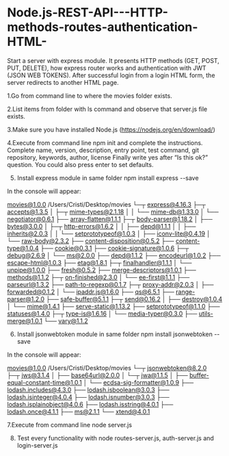 # Node.js-REST-API---HTTP-methods-routes-authentication-HTML-
Start a server with express module. It presents HTTP methods (GET, POST, PUT, DELETE), how express router works and authentication with JWT (JSON WEB TOKENS). After successful login from a login HTML form, the server redirects to another HTML page.

1.Go from command line to where the movies folder exists.

2.List items from folder with ls command and observe that server.js file exists.

3.Make sure you have installed Node.js (https://nodejs.org/en/download/)

4.Execute from command line npm init and complete the instructions.
Complete name, version, description, entry point, test command, git repository, keywords, author, license
Finally write yes after “Is this ok?” question. You could also press enter to set defaults.

5. Install express module in same folder
npm install express --save 

In the console will appear:

movies@1.0.0 /Users/Cristi/Desktop/movies
└─┬ express@4.16.3 
  ├─┬ accepts@1.3.5 
  │ ├─┬ mime-types@2.1.18 
  │ │ └── mime-db@1.33.0 
  │ └── negotiator@0.6.1 
  ├── array-flatten@1.1.1 
  ├─┬ body-parser@1.18.2 
  │ ├── bytes@3.0.0 
  │ ├─┬ http-errors@1.6.2 
  │ │ ├── depd@1.1.1 
  │ │ ├── inherits@2.0.3 
  │ │ └── setprototypeof@1.0.3 
  │ ├── iconv-lite@0.4.19 
  │ └── raw-body@2.3.2 
  ├── content-disposition@0.5.2 
  ├── content-type@1.0.4 
  ├── cookie@0.3.1 
  ├── cookie-signature@1.0.6 
  ├─┬ debug@2.6.9 
  │ └── ms@2.0.0 
  ├── depd@1.1.2 
  ├── encodeurl@1.0.2 
  ├── escape-html@1.0.3 
  ├── etag@1.8.1 
  ├─┬ finalhandler@1.1.1 
  │ └── unpipe@1.0.0 
  ├── fresh@0.5.2 
  ├── merge-descriptors@1.0.1 
  ├── methods@1.1.2 
  ├─┬ on-finished@2.3.0 
  │ └── ee-first@1.1.1 
  ├── parseurl@1.3.2 
  ├── path-to-regexp@0.1.7 
  ├─┬ proxy-addr@2.0.3 
  │ ├── forwarded@0.1.2 
  │ └── ipaddr.js@1.6.0 
  ├── qs@6.5.1 
  ├── range-parser@1.2.0 
  ├── safe-buffer@5.1.1 
  ├─┬ send@0.16.2 
  │ ├── destroy@1.0.4 
  │ └── mime@1.4.1 
  ├── serve-static@1.13.2 
  ├── setprototypeof@1.1.0 
  ├── statuses@1.4.0 
  ├─┬ type-is@1.6.16 
  │ └── media-typer@0.3.0 
  ├── utils-merge@1.0.1 
  └── vary@1.1.2 
  
6. Install jsonwebtoken module in same folder
npm install jsonwebtoken --save 

In the console will appear:

movies@1.0.0 /Users/Cristi/Desktop/movies
└─┬ jsonwebtoken@8.2.0   
  ├─┬ jws@3.1.4 
  │ ├── base64url@2.0.0 
  │ └─┬ jwa@1.1.5 
  │   ├── buffer-equal-constant-time@1.0.1 
  │   └── ecdsa-sig-formatter@1.0.9 
  ├── lodash.includes@4.3.0 
  ├── lodash.isboolean@3.0.3 
  ├── lodash.isinteger@4.0.4 
  ├── lodash.isnumber@3.0.3 
  ├── lodash.isplainobject@4.0.6 
  ├── lodash.isstring@4.0.1 
  ├── lodash.once@4.1.1 
  ├── ms@2.1.1 
  └── xtend@4.0.1 

7.Execute from command line node server.js

8. Test every functionality with node routes-server.js, auth-server.js and login-server.js
